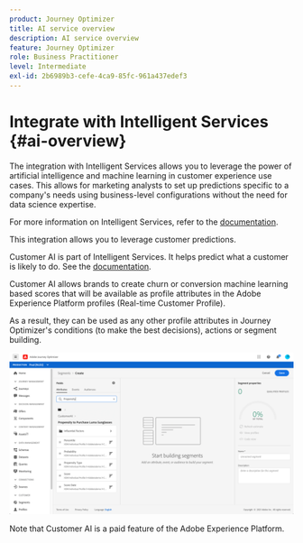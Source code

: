```yaml
---
product: Journey Optimizer
title: AI service overview
description: AI service overview
feature: Journey Optimizer
role: Business Practitioner
level: Intermediate
exl-id: 2b6989b3-cefe-4ca9-85fc-961a437edef3
---
```

# Integrate with Intelligent Services {#ai-overview}

The integration with Intelligent Services allows you to leverage the power of artificial intelligence and machine learning in customer experience use cases. This allows for marketing analysts to set up predictions specific to a company's needs using business-level configurations without the need for data science expertise.

For more information on Intelligent Services, refer to the [documentation](https://docs.adobe.com/content/help/en/experience-platform/intelligent-services/home.html).  

This integration allows you to leverage customer predictions.

Customer AI is part of Intelligent Services. It helps predict what a customer is likely to do. See the [documentation](https://docs.adobe.com/content/help/en/experience-platform/intelligent-services/customer-ai/overview.html).  

Customer AI allows brands to create churn or conversion machine learning based scores that will be available as profile attributes in the Adobe Experience Platform profiles (Real-time Customer Profile).

As a result, they can be used as any other profile attributes in Journey Optimizer's conditions (to make the best decisions), actions or segment building. 

![](../assets/customer-ai.png)

Note that Customer AI is a paid feature of the Adobe Experience Platform.